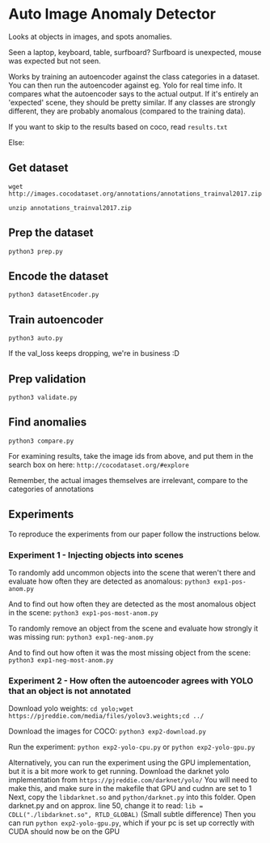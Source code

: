 # Auto Image Anomaly Detector

Looks at objects in images, and spots anomalies.

Seen a laptop, keyboard, table, surfboard? Surfboard is unexpected, mouse was expected but not seen.

Works by training an autoencoder against the class categories in a dataset.
You can then run the autoencoder against eg. Yolo for real time info.
It compares what the autoencoder says to the actual output. If it's entirely an 'expected' scene, they should be pretty similar.
If any classes are strongly different, they are probably anomalous (compared to the training data).

If you want to skip to the results based on coco, read `results.txt`

Else:

## Get dataset
`wget http://images.cocodataset.org/annotations/annotations_trainval2017.zip`

`unzip annotations_trainval2017.zip`

## Prep the dataset
`python3 prep.py`

## Encode the dataset
`python3 datasetEncoder.py`

## Train autoencoder
`python3 auto.py`

If the val_loss keeps dropping, we're in business :D

## Prep validation
`python3 validate.py`

## Find anomalies
`python3 compare.py`

For examining results, take the image ids from above, and put them in the search box on here:
`http://cocodataset.org/#explore`

Remember, the actual images themselves are irrelevant, compare to the categories of annotations

## Experiments

To reproduce the experiments from our paper follow the instructions below.

### Experiment 1 - Injecting objects into scenes

To randomly add uncommon objects into the scene that weren't there and evaluate how often they are detected as anomalous:
`python3 exp1-pos-anom.py`

And to find out how often they are detected as the most anomalous object in the scene:
`python3 exp1-pos-most-anom.py`

To randomly remove an object from the scene and evaluate how strongly it was missing run:
`python3 exp1-neg-anom.py`

And to find out how often it was the most missing object from the scene:
`python3 exp1-neg-most-anom.py`

### Experiment 2 - How often the autoencoder agrees with YOLO that an object is not annotated

Download yolo weights:
`cd yolo;wget https://pjreddie.com/media/files/yolov3.weights;cd ../`

Download the images for COCO:
`python3 exp2-download.py`

Run the experiment:
`python exp2-yolo-cpu.py`
or 
`python exp2-yolo-gpu.py`

Alternatively, you can run the experiment using the GPU implementation, but it is a bit more work to get running.
Download the darknet yolo implementation from `https://pjreddie.com/darknet/yolo/`
You will need to make this, and make sure in the makefile that GPU and cudnn are set to 1
Next, copy the `libdarknet.so` and `python/darknet.py` into this folder.
Open darknet.py and on approx. line 50, change it to read:
`lib = CDLL("./libdarknet.so", RTLD_GLOBAL)`
(Small subtle difference)
Then you can run `python exp2-yolo-gpu.py`, which if your pc is set up correctly with CUDA should now be on the GPU
